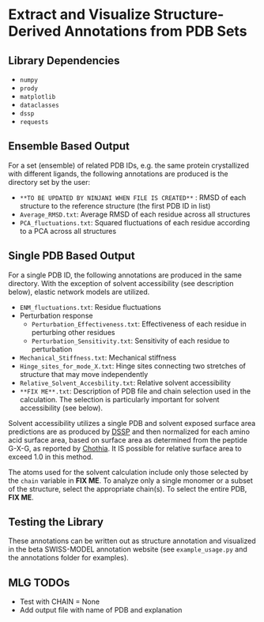 # Extract and Visualize Structure-Derived Annotations from PDB Sets

## Library Dependencies

* `numpy`
* `prody`
* `matplotlib`
* `dataclasses`
* `dssp`
* `requests`

## Ensemble Based Output

For a set (ensemble) of related PDB IDs, e.g. the same protein crystallized with different ligands, the following annotations are produced is the directory set by the user:

* `**TO BE UPDATED BY NINJANI WHEN FILE IS CREATED**` : RMSD of each structure to the reference structure (the first PDB ID in list)
* `Average_RMSD.txt`: Average RMSD of each residue across all structures
* `PCA_fluctuations.txt`: Squared fluctuations of each residue according to a PCA across all structures

## Single PDB Based Output

For a single PDB ID, the following annotations are produced in the same directory. With the exception of solvent accessibility (see description below), elastic network models are utilized.

* `ENM_fluctuations.txt`: Residue fluctuations
* Perturbation response
  * `Perturbation_Effectiveness.txt`: Effectiveness of each residue in perturbing other residues
  * `Perturbation_Sensitivity.txt`: Sensitivity of each residue to perturbation
* `Mechanical_Stiffness.txt`: Mechanical stiffness
* `Hinge_sites_for_mode_X.txt`: Hinge sites connecting two stretches of structure that may move independently
* `Relative_Solvent_Accesbility.txt`: Relative solvent accessibility
* `**FIX ME**.txt`: Description of PDB file and chain selection used in the calculation. The selection is particularly important for solvent accessibility (see below).

Solvent accessibility utilizes a single PDB and solvent exposed surface area predictions are as produced by [DSSP](https://swift.cmbi.umcn.nl/gv/dssp/DSSP_3.html) and then normalized for each amino acid surface area, based on surface area as determined from the peptide G-X-G, as reported by [Chothia](https://www.sciencedirect.com/science/article/abs/pii/0022283676901911?via%3Dihub). It IS possible for relative surface area to exceed 1.0 in this method.

The atoms used for the solvent calculation include only those selected by the `chain` variable in **FIX ME**. To analyze only a single monomer or a subset of the structure, select the appropriate chain(s). To select the entire PDB, **FIX ME**.

## Testing the Library

These annotations can be written out as structure annotation and visualized in the beta SWISS-MODEL annotation website (see `example_usage.py` and the annotations folder for examples).

## MLG TODOs

* Test with CHAIN = None
* Add output file with name of PDB and explanation
